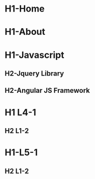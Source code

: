 # H1-Home
# H1-About
# H1-Javascript
## H2-Jquery Library
## H2-Angular JS Framework
# H1 L4-1
## H2 L1-2
# H1-L5-1
## H2 L1-2
